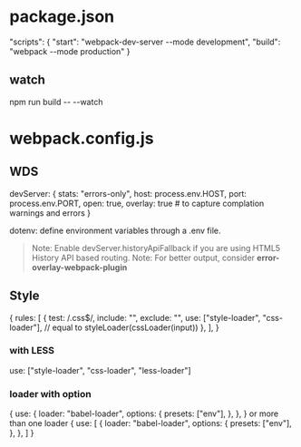 # package.json

"scripts": {
  "start": "webpack-dev-server --mode development",
  "build": "webpack --mode production"
}

## watch
npm run build -- --watch

# webpack.config.js

## WDS

devServer: {
  stats: "errors-only",
  host: process.env.HOST,
  port: process.env.PORT,
  open: true,
  overlay: true    # to capture complation warnings and errors
}

dotenv: define environment variables through a .env file.

> Note: Enable devServer.historyApiFallback if you are using HTML5 History API based routing.
> Note: For better output, consider **error-overlay-webpack-plugin**

## Style

{
  rules: [
    {
      test: /\.css$/,
      include: "",
      exclude: "",
      use: ["style-loader", "css-loader"], // equal to styleLoader(cssLoader(input))
    },
  ],
}

### with LESS
use: ["style-loader", "css-loader", "less-loader"]


### loader with option
{
  use: {
    loader: "babel-loader",
    options: {
      presets: ["env"],
    },
  },
}
or more than one loader
{
  use: [
    {
      loader: "babel-loader",
      options: {
        presets: ["env"],
      },
    },
  ]
}




